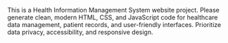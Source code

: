 <!-- Use this file to provide workspace-specific custom instructions to Copilot. For more details, visit https://code.visualstudio.com/docs/copilot/copilot-customization#_use-a-githubcopilotinstructionsmd-file -->

This is a Health Information Management System website project. Please generate clean, modern HTML, CSS, and JavaScript code for healthcare data management, patient records, and user-friendly interfaces. Prioritize data privacy, accessibility, and responsive design.
